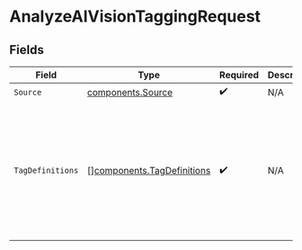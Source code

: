 # AnalyzeAIVisionTaggingRequest


## Fields

| Field                                                                                       | Type                                                                                        | Required                                                                                    | Description                                                                                 | Example                                                                                     |
| ------------------------------------------------------------------------------------------- | ------------------------------------------------------------------------------------------- | ------------------------------------------------------------------------------------------- | ------------------------------------------------------------------------------------------- | ------------------------------------------------------------------------------------------- |
| `Source`                                                                                    | [components.Source](../../models/components/source.md)                                      | :heavy_check_mark:                                                                          | N/A                                                                                         |                                                                                             |
| `TagDefinitions`                                                                            | [][components.TagDefinitions](../../models/components/tagdefinitions.md)                    | :heavy_check_mark:                                                                          | N/A                                                                                         | [<br/>{<br/>"name": "cigarettes",<br/>"description": "Does the image contain a pack of cigarettes?"<br/>}<br/>] |